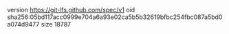version https://git-lfs.github.com/spec/v1
oid sha256:05bd117acc0999e704a6a93e02ca5b5b32619bfbc254fbc087a5bd0a074d9477
size 18787
